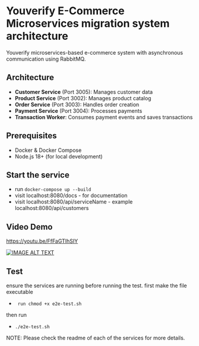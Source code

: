 # Youverify E-Commerce Microservices migration system architecture

Youverify microservices-based e-commerce system with asynchronous communication using RabbitMQ.

## Architecture

- **Customer Service** (Port 3005): Manages customer data
- **Product Service** (Port 3002): Manages product catalog
- **Order Service** (Port 3003): Handles order creation
- **Payment Service** (Port 3004): Processes payments
- **Transaction Worker**: Consumes payment events and saves transactions

## Prerequisites

- Docker & Docker Compose
- Node.js 18+ (for local development)

## Start the service
- run `docker-compose up --build`
- visit localhost:8080/docs - for documentation
- visit localhost:8080/api/serviceName - example localhost:8080/api/customers


## Video Demo

https://youtu.be/FfFaGTIhSIY

[![IMAGE ALT TEXT](https://img.youtube.com/vi/FfFaGTIhSIY/0.jpg)](https://www.youtube.com/watch?v=FfFaGTIhSIY)

## Test
ensure the services are running before running the test.
first make the file executable
- ` run chmod +x e2e-test.sh`

then run
- `./e2e-test.sh`

NOTE: Please check the readme of each of the services for more details.